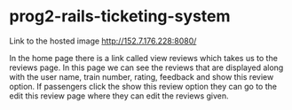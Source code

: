 # prog2-rails-ticketing-system

Link to the hosted image http://152.7.176.228:8080/

In the home page there is a link called view reviews which takes us to the reviews page. In this page we can see the reviews that are displayed along with the user name, train number, rating, feedback and show this review option. If passengers click the show this review option they can go to the edit this review page where they can edit the reviews given.

